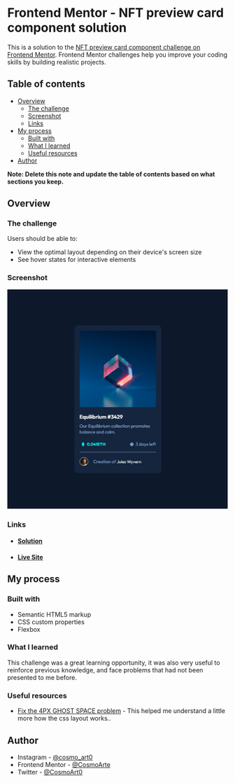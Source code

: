# Frontend Mentor - NFT preview card component solution

This is a solution to the [NFT preview card component challenge on Frontend Mentor](https://www.frontendmentor.io/challenges/nft-preview-card-component-SbdUL_w0U). Frontend Mentor challenges help you improve your coding skills by building realistic projects. 

## Table of contents

- [Overview](#overview)
  - [The challenge](#the-challenge)
  - [Screenshot](#screenshot)
  - [Links](#links)
- [My process](#my-process)
  - [Built with](#built-with)
  - [What I learned](#what-i-learned)
  - [Useful resources](#useful-resources)
- [Author](#author)

**Note: Delete this note and update the table of contents based on what sections you keep.**

## Overview

### The challenge

Users should be able to:

- View the optimal layout depending on their device's screen size
- See hover states for interactive elements

### Screenshot

![](images/NFT_image.png)

### Links

- #### [Solution](https://www.frontendmentor.io/solutions/nft-preview-card-component-solution-cUkirQ6I5)
- #### [Live Site](https://cosmoart.github.io/NFT-preview-card-component-challenge/)

## My process

### Built with

- Semantic HTML5 markup
- CSS custom properties
- Flexbox

### What I learned

This challenge was a great learning opportunity, it was also very useful to reinforce previous knowledge, and face problems that had not been presented to me before.

### Useful resources

- [Fix the 4PX GHOST SPACE problem](https://simonerescio.it/en/2014/05/4px-ghost-space-with-css-display-inline-block) - This helped me understand a little more how the css layout works..

## Author

- Instagram - [@cosmo_art0](https://www.instagram.com/cosmo_art0/)
- Frontend Mentor - [@CosmoArte](https://www.frontendmentor.io/profile/CosmoArt)
- Twitter - [@CosmoArt0](https://twitter.com/CosmoArt0)

